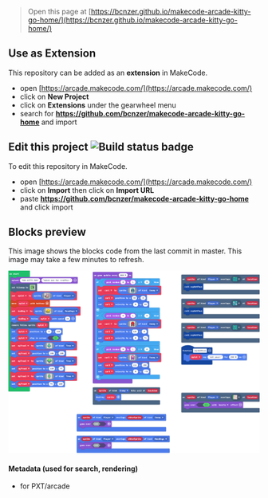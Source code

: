  


> Open this page at [https://bcnzer.github.io/makecode-arcade-kitty-go-home/](https://bcnzer.github.io/makecode-arcade-kitty-go-home/)

## Use as Extension

This repository can be added as an **extension** in MakeCode.

* open [https://arcade.makecode.com/](https://arcade.makecode.com/)
* click on **New Project**
* click on **Extensions** under the gearwheel menu
* search for **https://github.com/bcnzer/makecode-arcade-kitty-go-home** and import

## Edit this project ![Build status badge](https://github.com/bcnzer/makecode-arcade-kitty-go-home/workflows/MakeCode/badge.svg)

To edit this repository in MakeCode.

* open [https://arcade.makecode.com/](https://arcade.makecode.com/)
* click on **Import** then click on **Import URL**
* paste **https://github.com/bcnzer/makecode-arcade-kitty-go-home** and click import

## Blocks preview

This image shows the blocks code from the last commit in master.
This image may take a few minutes to refresh.

![A rendered view of the blocks](https://github.com/bcnzer/makecode-arcade-kitty-go-home/raw/master/.github/makecode/blocks.png)

#### Metadata (used for search, rendering)

* for PXT/arcade
<script src="https://makecode.com/gh-pages-embed.js"></script><script>makeCodeRender("{{ site.makecode.home_url }}", "{{ site.github.owner_name }}/{{ site.github.repository_name }}");</script>
